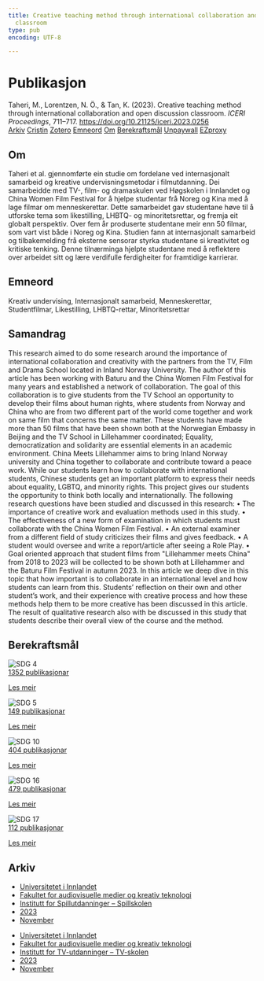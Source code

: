 ```yaml
---
title: Creative teaching method through international collaboration and open discussion
  classroom
type: pub
encoding: UTF-8

---
```

<h1>Publikasjon</h1>
<article id="csl-bib-container-6GJNPTI2" class="csl-bib-container">
  <div class="csl-bib-body"> <div class="csl-entry">Taheri, M., Lorentzen, N. Ö., &#38; Tan, K. (2023). Creative teaching method through international collaboration and open discussion classroom. <i>ICERI Proceedings</i>, 711–717. <a href="https://doi.org/10.21125/iceri.2023.0256">https://doi.org/10.21125/iceri.2023.0256</a></div> </div>
  <div class="csl-bib-buttons">
    <a href="#taxonomy-article-6GJNPTI2" alt="archive" class="csl-bib-button">Arkiv</a>
    <a href="https://app.cristin.no/results/show.jsf?id=2206941" alt="Cristin" class="csl-bib-button">Cristin</a>
    <a href="http://zotero.org/groups/5881554/items/6GJNPTI2" alt="Zotero" class="csl-bib-button">Zotero</a>
    <a href="#keywords-article-6GJNPTI2" alt="keywords" class="csl-bib-button">Emneord</a>
    <a href="#about-article-6GJNPTI2" alt="about_pub" class="csl-bib-button">Om</a>
    <a href="#sdg-article-6GJNPTI2" alt="sdg" class="csl-bib-button">Berekraftsmål</a>
    <a href="https://doi.org/10.21125/iceri.2023.0256" alt="Unpaywall" class="csl-bib-button">Unpaywall</a>
    <a href="https://doi.org/10.21125/iceri.2023.0256" alt="EZproxy" class="csl-bib-button">EZproxy</a>
  </div>
  <div id="csl-bib-meta-container-6GJNPTI2"></div>
</article>
<div id="csl-bib-meta-6GJNPTI2" class="csl-bib-meta">
  <article id="about-article-6GJNPTI2" class="about_pub-article">
    <h1>Om</h1>
    Taheri et al. gjennomførte ein studie om fordelane ved internasjonalt samarbeid og kreative undervisningsmetodar i filmutdanning. Dei samarbeidde med TV-, film- og dramaskulen ved Høgskolen i Innlandet og China Women Film Festival for å hjelpe studentar frå Noreg og Kina med å lage filmar om menneskerettar. Dette samarbeidet gav studentane høve til å utforske tema som likestilling, LHBTQ- og minoritetsrettar, og fremja eit globalt perspektiv. Over fem år produserte studentane meir enn 50 filmar, som vart vist både i Noreg og Kina. Studien fann at internasjonalt samarbeid og tilbakemelding frå eksterne sensorar styrka studentane si kreativitet og kritiske tenking. Denne tilnærminga hjelpte studentane med å reflektere over arbeidet sitt og lære verdifulle ferdigheiter for framtidige karrierar.
  </article>
  <article id="keywords-article-6GJNPTI2" class="keywords-article">
    <h1>Emneord</h1>
    Kreativ undervising, Internasjonalt samarbeid, Menneskerettar, Studentfilmar, Likestilling, LHBTQ-rettar, Minoritetsrettar
  </article>
  <article id="abstract-article-6GJNPTI2" class="abstract-article">
    <h1>Samandrag</h1>
    This research aimed to do some research around the importance of international collaboration and creativity with the partners from the TV, Film and Drama School located in Inland Norway University. The author of this article has been working with Baturu and the China Women Film Festival for many years and established a network of collaboration. The goal of this collaboration is to give students from 
the TV School an opportunity to develop their films about human rights, where students from Norway and China who are from two different part of the world come together and work on same film that concerns the same matter. These students have made more than 50 films that have been shown both at the Norwegian Embassy in Beijing and the TV School in Lillehammer coordinated; Equality, democratization and solidarity are essential elements in an academic environment. China Meets Lillehammer aims to bring Inland Norway university and China together to collaborate and contribute toward a peace work. While our students learn how to collaborate with international students, Chinese 
students get an important platform to express their needs about equality, LGBTQ, and minority rights. 
This project gives our students the opportunity to think both locally and internationally. The following research questions have been studied and discussed in this research: 
• The importance of creative work and evaluation methods used in this study. 
• The effectiveness of a new form of examination in which students must collaborate with the China Women Film Festival. 
• An external examiner from a different field of study criticizes their films and gives feedback. 
• A student would oversee and write a report/article after seeing a Role Play. 
• Goal oriented approach that student films from "Lillehammer meets China" from 2018 to 2023 will be collected to be shown both at Lillehammer and the Baturu Film Festival in autumn 2023. 
In this article we deep dive in this topic that how important is to collaborate in an international level and how students can learn from this. Students’ reflection on their own and other student’s work, and their experience with creative process and how these methods help them to be more creative has been discussed in this article. The result of qualitative research also with be discussed in this study that 
students describe their overall view of the course and the method.
  </article>
  <article id="sdg-article-6GJNPTI2" class="sdg-article">
    <h1>Berekraftsmål</h1>
    <div class="sdg-container"><div id="sdg4" class="sdg">
        <img src="{{< params subfolder >}}images/sdg/sdg04_nn.png" class="image" alt="SDG 4">
        <div class="sdg-overlay">
          <a href="/nn/archive/?key=?sdg=4#archive" class="sdg-publication-count"><span>1352</span> publikasjonar</a>
          <p><a href="https://fn.no/om-fn/fns-baerekraftsmaal/god-utdanning?lang=nno-NO" class="sdg-read-more">Les meir</a></p>
        </div>
      </div> <div id="sdg5" class="sdg">
        <img src="{{< params subfolder >}}images/sdg/sdg05_nn.png" class="image" alt="SDG 5">
        <div class="sdg-overlay">
          <a href="/nn/archive/?key=?sdg=5#archive" class="sdg-publication-count"><span>149</span> publikasjonar</a>
          <p><a href="https://fn.no/om-fn/fns-baerekraftsmaal/likestilling-mellom-kjoennene?lang=nno-NO" class="sdg-read-more">Les meir</a></p>
        </div>
      </div> <div id="sdg10" class="sdg">
        <img src="{{< params subfolder >}}images/sdg/sdg10_nn.png" class="image" alt="SDG 10">
        <div class="sdg-overlay">
          <a href="/nn/archive/?key=?sdg=10#archive" class="sdg-publication-count"><span>404</span> publikasjonar</a>
          <p><a href="https://fn.no/om-fn/fns-baerekraftsmaal/mindre-ulikhet?lang=nno-NO" class="sdg-read-more">Les meir</a></p>
        </div>
      </div> <div id="sdg16" class="sdg">
        <img src="{{< params subfolder >}}images/sdg/sdg16_nn.png" class="image" alt="SDG 16">
        <div class="sdg-overlay">
          <a href="/nn/archive/?key=?sdg=16#archive" class="sdg-publication-count"><span>479</span> publikasjonar</a>
          <p><a href="https://fn.no/om-fn/fns-baerekraftsmaal/fred-rettferdighet-og-velfungerende-institusjoner?lang=nno-NO" class="sdg-read-more">Les meir</a></p>
        </div>
      </div> <div id="sdg17" class="sdg">
        <img src="{{< params subfolder >}}images/sdg/sdg17_nn.png" class="image" alt="SDG 17">
        <div class="sdg-overlay">
          <a href="/nn/archive/?key=?sdg=17#archive" class="sdg-publication-count"><span>112</span> publikasjonar</a>
          <p><a href="https://fn.no/om-fn/fns-baerekraftsmaal/samarbeid-for-aa-naa-maalene?lang=nno-NO" class="sdg-read-more">Les meir</a></p>
        </div>
      </div></div>
  </article>
  <article id="taxonomy-article-6GJNPTI2" class="taxonomy-article">
    <h1>Arkiv</h1>
    <ul>
      <li>
        <a href="/nn/archive/?key=3DCRN523">Universitetet i Innlandet</a>
      </li>
      <li>
        <a href="/nn/archive/?key=8XUDF4FD">Fakultet for audiovisuelle medier og kreativ teknologi</a>
      </li>
      <li>
        <a href="/nn/archive/?key=BG42VG37">Institutt for Spillutdanninger – Spillskolen</a>
      </li>
      <li>
        <a href="/nn/archive/?key=RDJM7INQ">2023</a>
      </li>
      <li>
        <a href="/nn/archive/?key=FXGS4W8B">November</a>
      </li>
    </ul>
    <ul>
      <li>
        <a href="/nn/archive/?key=3DCRN523">Universitetet i Innlandet</a>
      </li>
      <li>
        <a href="/nn/archive/?key=8XUDF4FD">Fakultet for audiovisuelle medier og kreativ teknologi</a>
      </li>
      <li>
        <a href="/nn/archive/?key=6SLLPJYF">Institutt for TV-utdanninger – TV-skolen</a>
      </li>
      <li>
        <a href="/nn/archive/?key=M7QWYS8Z">2023</a>
      </li>
      <li>
        <a href="/nn/archive/?key=CFLY4QGA">November</a>
      </li>
    </ul>
  </article>
</div>

